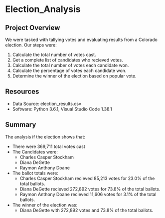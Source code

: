 # Election_Analysis

## Project Overview
We were tasked with tallying votes and evaluating results from a Colorado election. Our steps were:

1. Calculate the total number of votes cast.
2. Get a complete list of candidates who recieved votes.
3. Calculate the total number of votes each candidate won.
4. Calculate the percentage of votes each candidate won.
5. Determine the winner of the election based on popular vote.

## Resources
- Data Source: election_results.csv
- Software: Python 3.6.1, Visual Studio Code 1.38.1

## Summary
The analysis if the election shows that:
- There were 369,711 total votes cast
- The Candidates were:
  - Charles Casper Stockham
  - Diana DeGette
  - Raymon Anthony Doane
- The ballot totals were:
  - Charles Casper Stockham recieved 85,213 votes for 23.0% of the total ballots.
  - Diana DeGette recieved 272,892 votes for 73.8% of the total ballots.
  - Raymon Anthony Doane recieved 11,606 votes for 3.1% of the total ballots.
- The winner of the election was:
  - Diana DeGette with 272,892 votes and 73.8% of the total ballots.
